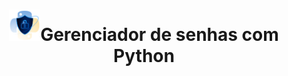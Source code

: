 <h1 align="center"> 
<div>
    <img alt="Logo" title="#logo" src="https://github.com/Gelzieny/gerenciador_senhas/blob/main/.gitHub/image/image.png?raw=true" width="50"/>Gerenciador de senhas com Python
  <div>

</h1>
